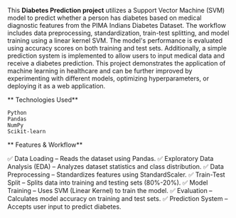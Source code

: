 This **Diabetes Prediction project** utilizes a Support Vector Machine (SVM) model to predict whether a person has diabetes based on medical diagnostic features from the PIMA Indians Diabetes Dataset. The workflow includes data preprocessing, standardization, train-test splitting, and model training using a linear kernel SVM. The model's performance is evaluated using accuracy scores on both training and test sets. Additionally, a simple prediction system is implemented to allow users to input medical data and receive a diabetes prediction. This project demonstrates the application of machine learning in healthcare and can be further improved by experimenting with different models, optimizing hyperparameters, or deploying it as a web application.

** Technologies Used**

    Python 
    Pandas 
    NumPy 
    Scikit-learn

**    Features & Workflow**

✅ Data Loading – Reads the dataset using Pandas.
✅ Exploratory Data Analysis (EDA) – Analyzes dataset statistics and class distribution.
✅ Data Preprocessing – Standardizes features using StandardScaler.
✅ Train-Test Split – Splits data into training and testing sets (80%-20%).
✅ Model Training – Uses SVM (Linear Kernel) to train the model.
✅ Evaluation – Calculates model accuracy on training and test sets.
✅ Prediction System – Accepts user input to predict diabetes.
